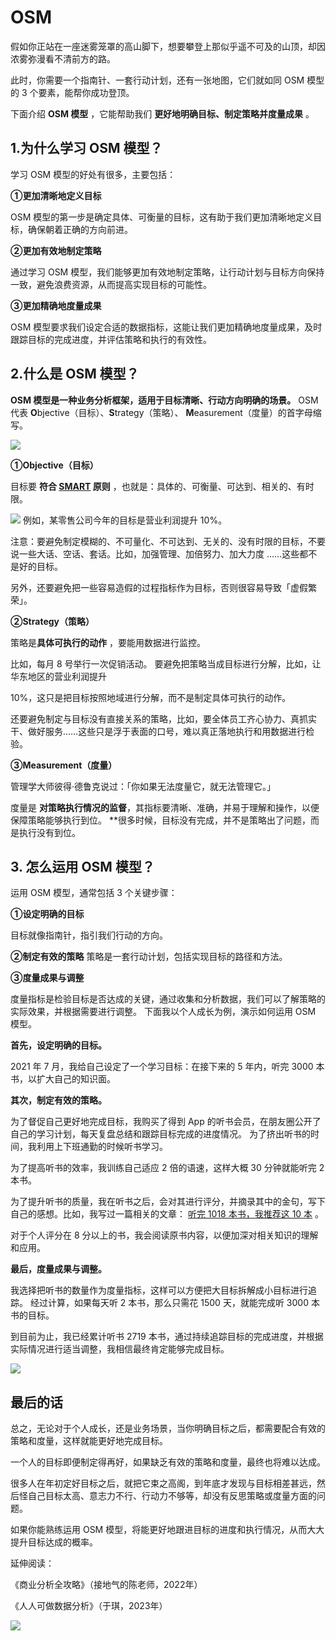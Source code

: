 # OSM

假如你正站在一座迷雾笼罩的高山脚下，想要攀登上那似乎遥不可及的山顶，却因浓雾弥漫看不清前方的路。

此时，你需要一个指南针、一套行动计划，还有一张地图，它们就如同 OSM 模型的 3 个要素，能帮你成功登顶。  

下面介绍 **OSM 模型** ，它能帮助我们 **更好地明确目标、制定策略并度量成果** 。

## **1.为什么学习 OSM 模型？**

学习 OSM 模型的好处有很多，主要包括： 

**①更加清晰地定义目标** 

OSM 模型的第一步是确定具体、可衡量的目标，这有助于我们更加清晰地定义目标，确保朝着正确的方向前进。 

**②更加有效地制定策略** 

通过学习 OSM 模型，我们能够更加有效地制定策略，让行动计划与目标方向保持一致，避免浪费资源，从而提高实现目标的可能性。 

**③更加精确地度量成果** 

OSM 模型要求我们设定合适的数据指标，这能让我们更加精确地度量成果，及时跟踪目标的完成进度，并评估策略和执行的有效性。

## **2.什么是 OSM 模型？**

**OSM 模型是一种业务分析框架，适用于目标清晰、行动方向明确的场景。** OSM 代表 **O**bjective（目标）、**S**trategy（策略）、 **M**easurement（度量）的首字母缩写。

![](https://mmbiz.qpic.cn/mmbiz_png/giaycic3UNwo3gvGxib9rYl6UVfl0093O0q0yib1jxNoubbSmkicfwEWIS5vp6h4sIrB4GOTsgxYYJBS3icw1xB65yrA/640?wx_fmt=png) 

**①Objective（目标）** 

目标要 **符合 [SMART](https://mp.weixin.qq.com/s?__biz=MzA4ODE2OTIxMw==&mid=2653482282&idx=1&sn=d7c607f1b73cb4a9147057bbfdf4d7ab&scene=21#wechat_redirect)  原则** ，也就是：具体的、可衡量、可达到、相关的、有时限。

![](https://mmbiz.qpic.cn/mmbiz_png/giaycic3UNwo3gvGxib9rYl6UVfl0093O0qChRVzyQNZ7FPkian6OFB9fhAGSH5rBO0DicphXDy69vOib9lN4KLXxRbw/640?wx_fmt=png) 例如，某零售公司今年的目标是营业利润提升 10%。

注意：要避免制定模糊的、不可量化、不可达到、无关的、没有时限的目标，不要说一些大话、空话、套话。比如，加强管理、加倍努力、加大力度 ……这些都不是好的目标。  

另外，还要避免把一些容易造假的过程指标作为目标，否则很容易导致「虚假繁荣」。 

**②Strategy（策略）** 

策略是**具体可执行的动作** ，要能用数据进行监控。  

比如，每月 8 号举行一次促销活动。  要避免把策略当成目标进行分解，比如，让华东地区的营业利润提升

10%，这只是把目标按照地域进行分解，而不是制定具体可执行的动作。  

还要避免制定与目标没有直接关系的策略，比如，要全体员工齐心协力、真抓实干、做好服务……这些只是浮于表面的口号，难以真正落地执行和用数据进行检验。 

**③Measurement（度量）**

管理学大师彼得·德鲁克说过：「你如果无法度量它，就无法管理它。」  

度量是 **对策略执行情况的监督**，其指标要清晰、准确，并易于理解和操作，以便保障策略能够执行到位。  **很多时候，目标没有完成，并不是策略出了问题，而是执行没有到位。 

## **3. 怎么运用 OSM  模型？**

运用 OSM 模型，通常包括 3 个关键步骤： 

**①设定明确的目标**

目标就像指南针，指引我们行动的方向。 

**②制定有效的策略** 策略是一套行动计划，包括实现目标的路径和方法。 

**③度量成果与调整**

度量指标是检验目标是否达成的关键，通过收集和分析数据，我们可以了解策略的实际效果，并根据需要进行调整。  下面我以个人成长为例，演示如何运用 OSM 模型。

**首先，设定明确的目标。** 

2021 年 7 月，我给自己设定了一个学习目标：在接下来的 5 年内，听完 3000 本书，以扩大自己的知识面。

**其次，制定有效的策略。** 

为了督促自己更好地完成目标，我购买了得到 App 的听书会员，在朋友圈公开了自己的学习计划，每天复盘总结和跟踪目标完成的进度情况。  为了挤出听书的时间，我利用上下班通勤的时候听书学习。

为了提高听书的效率，我训练自己适应 2 倍的语速，这样大概 30 分钟就能听完 2 本书。

为了提升听书的质量，我在听书之后，会对其进行评分，并摘录其中的金句，写下自己的感想。比如，我写过一篇相关的文章： [听完 1018 本书，我推荐这 10 本](https://mp.weixin.qq.com/s?__biz=MzA4ODE2OTIxMw==&mid=2653481233&idx=1&sn=4299858e46f4ff8931f794af90003974&chksm=8bf20683bc858f95ded49fab6b563d2dd62b3b18465590a86e052adbc194ece6d5f69f4b555e&scene=21#wechat_redirect) 。  

对于个人评分在 8 分以上的书，我会阅读原书内容，以便加深对相关知识的理解和应用。  

**最后，度量成果与调整。**

我选择把听书的数量作为度量指标，这样可以方便把大目标拆解成小目标进行追踪。  经过计算，如果每天听 2 本书，那么只需花 1500 天，就能完成听 3000 本书的目标。  

到目前为止，我已经累计听书 2719 本书，通过持续追踪目标的完成进度，并根据实际情况进行适当调整，我相信最终肯定能够完成目标。

![](https://mmbiz.qpic.cn/mmbiz_png/giaycic3UNwo3gvGxib9rYl6UVfl0093O0qpswT9FEHibibTaaibncqsoCQaSOaMZL3EDZYbx47LibheicO9iboyy0b3PIg/640?wx_fmt=png) 

## **最后的话** 

总之，无论对于个人成长，还是业务场景，当你明确目标之后，都需要配合有效的策略和度量，这样就能更好地完成目标。

一个人的目标即便制定得再好，如果缺乏有效的策略和度量，最终也将难以达成。

很多人在年初定好目标之后，就把它束之高阁，到年底才发现与目标相差甚远，然后怪自己目标太高、意志力不行、行动力不够等，却没有反思策略或度量方面的问题。

如果你能熟练运用 OSM 模型，将能更好地跟进目标的进度和执行情况，从而大大提升目标达成的概率。  

延伸阅读：

《商业分析全攻略》（接地气的陈老师，2022年）  

《人人可做数据分析》（于琪，2023年）

![](https://visitor-badge.laobi.icu/badge?page_id=sjhfx.linji&left_text=PageViews&right_color=%2300589F)